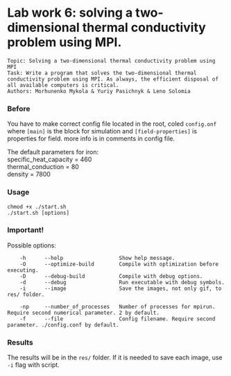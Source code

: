 # Lab work 6: solving a two-dimensional thermal conductivity problem using MPI.
    Topic: Solving a two-dimensional thermal conductivity problem using MPI
    Task: Write a program that solves the two-dimensional thermal conductivity problem using MPI. As always, the efficient disposal of all available computers is critical.
    Authors: Morhunenko Mykola & Yuriy Pasichnyk & Leno Solomia
### Before 
You have to make correct config file located in the root, coled `config.onf` where `[main]` is the block for simulation and `[field-properties]` is properties for field.
more info is in comments in config file.

The default parameters for iron: <br>
specific_heat_capacity = 460 <br>
thermal_conduction = 80 <br>
density = 7800 <br>

### Usage
```shell script
chmod +x ./start.sh
./start.sh [options]
```
### Important!
Possible options:
```
    -h      --help                  Show help message.
    -O      --optimize-build        Compile with optimization before executing.
    -D      --debug-build           Compile with debug options.
    -d      --debug                 Run executable with debug symbols.
    -i      --image                 Save the images, not only gif, to res/ folder.
    
    -np     --number_of_processes   Number of processes for mpirun. Require second numerical parameter. 2 by default.
    -f      --file                  Config filename. Require second parameter. ./config.conf by default.
```
### Results
The results will be in the `res/` folder.
If it is needed to save each image, use `-i` flag with script.
